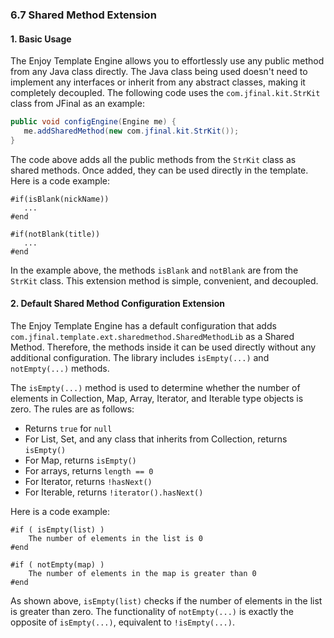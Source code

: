 ### 6.7 Shared Method Extension
#### 1. Basic Usage
The Enjoy Template Engine allows you to effortlessly use any public method from any Java class directly. The Java class being used doesn't need to implement any interfaces or inherit from any abstract classes, making it completely decoupled. The following code uses the `com.jfinal.kit.StrKit` class from JFinal as an example:

```java
public void configEngine(Engine me) {
   me.addSharedMethod(new com.jfinal.kit.StrKit());
}
```

The code above adds all the public methods from the `StrKit` class as shared methods. Once added, they can be used directly in the template. Here is a code example:

```plaintext
#if(isBlank(nickName))
   ...
#end
 
#if(notBlank(title))
   ...
#end
```

In the example above, the methods `isBlank` and `notBlank` are from the `StrKit` class. This extension method is simple, convenient, and decoupled.

#### 2. Default Shared Method Configuration Extension
The Enjoy Template Engine has a default configuration that adds `com.jfinal.template.ext.sharedmethod.SharedMethodLib` as a Shared Method. Therefore, the methods inside it can be used directly without any additional configuration. The library includes `isEmpty(...)` and `notEmpty(...)` methods.

The `isEmpty(...)` method is used to determine whether the number of elements in Collection, Map, Array, Iterator, and Iterable type objects is zero. The rules are as follows:

- Returns `true` for `null`
- For List, Set, and any class that inherits from Collection, returns `isEmpty()`
- For Map, returns `isEmpty()`
- For arrays, returns `length == 0`
- For Iterator, returns `!hasNext()`
- For Iterable, returns `!iterator().hasNext()`

Here is a code example:

```plaintext
#if ( isEmpty(list) )
    The number of elements in the list is 0
#end
 
#if ( notEmpty(map) )
    The number of elements in the map is greater than 0
#end
```

As shown above, `isEmpty(list)` checks if the number of elements in the list is greater than zero. The functionality of `notEmpty(...)` is exactly the opposite of `isEmpty(...)`, equivalent to `!isEmpty(...)`.